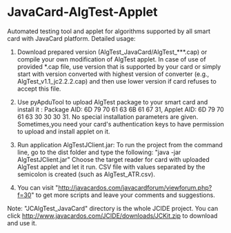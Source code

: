 # JavaCard-AlgTest-Applet
Automated testing tool and applet for algorithms supported by  all smart card with JavaCard platform.
Detailed usage:

  1. Download prepared version (AlgTest_JavaCard/AlgTest_***.cap) or compile your own modification of AlgTest applet. In case of use of provided *.cap file, use version that is supported by your card or simply start with version converted with highest version of converter (e.g., AlgTest_v1.1_jc2.2.2.cap) and then use lower version if card refuses to accept this file.

  2. Use pyApduTool to upload AlgTest package to your smart card and install it :  Package AID: 6D 79 70 61 63 6B 61 67 31, Applet AID: 6D 79 70 61 63 30 30 30  31. No special installation parameters are given.
  Sometimes,you need your card's authentication keys to have permission to upload and install applet on it.

  3. Run application AlgTestJClient.jar:  To run the project from the command line, go to the dist folder and type the following:
  "java -jar AlgTestJClient.jar"
  Choose the target reader for card with uploaded AlgTest applet and let it run. CSV file with values separated by the semicolon is created (such as AlgTest_ATR.csv).

  4. You can visit  "http://javacardos.com/javacardforum/viewforum.php?f=30" to get more scripts and leave your comments and suggestions.

Note:
 "JCAlgTest_JavaCard"  directory is the whole JCIDE project. You can click http://www.javacardos.com/JCIDE/downloads/JCKit.zip to download and use it.
